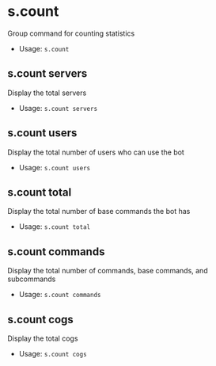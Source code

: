 # s.count
Group command for counting statistics<br/>
 - Usage: `s.count`
## s.count servers
Display the total servers<br/>
 - Usage: `s.count servers`
## s.count users
Display the total number of users who can use the bot<br/>
 - Usage: `s.count users`
## s.count total
Display the total number of base commands the bot has<br/>
 - Usage: `s.count total`
## s.count commands
Display the total number of commands, base commands, and subcommands<br/>
 - Usage: `s.count commands`
## s.count cogs
Display the total cogs<br/>
 - Usage: `s.count cogs`
